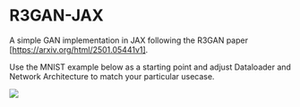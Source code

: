 # R3GAN-JAX

A simple GAN implementation in JAX following the R3GAN paper [https://arxiv.org/html/2501.05441v1].

Use the MNIST example below as a starting point and adjust Dataloader and Network Architecture to match your particular usecase.

<a href="https://colab.research.google.com/drive/17MmKkIPv9kMaMQJQmOPWO49PF1GVlZpV?usp=sharing" target="_blank" rel="noreferrer noopener">
  <img src="https://img.shields.io/badge/Start%20for%20Free%20on-Colab-brightgreen?style=for-the-badge&logo=google-colab" />
</a>

